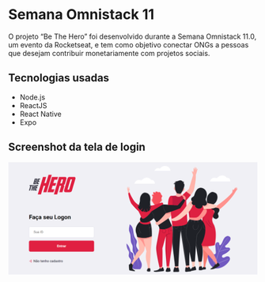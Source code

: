 # Semana Omnistack 11
O projeto “Be The Hero” foi desenvolvido durante a Semana Omnistack 11.0, um evento da Rocketseat, e tem como objetivo conectar ONGs a pessoas que desejam contribuir monetariamente com projetos sociais.
## Tecnologias usadas
- Node.js
- ReactJS
- React Native
- Expo
## Screenshot da tela de login
![Screenshot da tela inicial](https://github.com/yesminmarie/Semana-Omnistack-11/blob/master/screenshot/Screenshot-tela-inicial.png)
